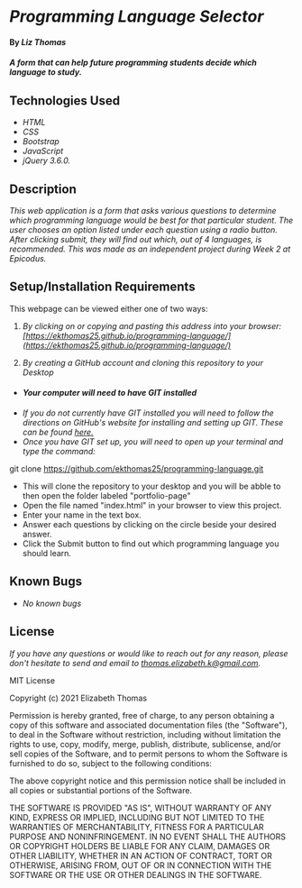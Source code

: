 # _Programming Language Selector_

#### By _Liz Thomas_

#### _A form that can help future programming students decide which language to study._

## Technologies Used

* _HTML_
* _CSS_
* _Bootstrap_
* _JavaScript_
* _jQuery 3.6.0._

## Description

_This web application is a form that asks various questions to determine which programming language would be best for that particular student. The user chooses an option listed under each question using a radio button. After clicking submit, they will find out which, out of 4 languages, is recommended. This was made as an independent project during Week 2 at Epicodus._

## Setup/Installation Requirements

This webpage can be viewed either one of two ways:
1. _By clicking on or copying and pasting this address into your browser: [https://ekthomas25.github.io/programming-language/](https://ekthomas25.github.io/programming-language/)_

2. _By creating a GitHub account and cloning this repository to your Desktop_

* #### _Your computer will need to have GIT installed_
* _If you do not currently have GIT installed you will need to follow the directions on GitHub's website for installing and setting up GIT. These can be found [here.](https://docs.github.com/en/get-started/quickstart/set-up-git)_
* _Once you have GIT set up, you will need to open up your terminal and type the command:_

git clone https://github.com/ekthomas25/programming-language.git

* This will clone the repository to your desktop and you will be abble to then open the folder labeled "portfolio-page"
* Open the file named "index.html" in your browser to view this project.
* Enter your name in the text box.
* Answer each questions by clicking on the circle beside your desired answer.
* Click the Submit button to find out which programming language you should learn.


## Known Bugs

* _No known bugs_

## License

_If you have any questions or would like to reach out for any reason, please don't hesitate to send and email to [thomas.elizabeth.k@gmail.com](mailto:thomas.elizabeth.k@gmail.com)._

MIT License

Copyright (c) 2021 Elizabeth Thomas

Permission is hereby granted, free of charge, to any person obtaining a copy
of this software and associated documentation files (the "Software"), to deal
in the Software without restriction, including without limitation the rights
to use, copy, modify, merge, publish, distribute, sublicense, and/or sell
copies of the Software, and to permit persons to whom the Software is
furnished to do so, subject to the following conditions:

The above copyright notice and this permission notice shall be included in all
copies or substantial portions of the Software.

THE SOFTWARE IS PROVIDED "AS IS", WITHOUT WARRANTY OF ANY KIND, EXPRESS OR
IMPLIED, INCLUDING BUT NOT LIMITED TO THE WARRANTIES OF MERCHANTABILITY,
FITNESS FOR A PARTICULAR PURPOSE AND NONINFRINGEMENT. IN NO EVENT SHALL THE
AUTHORS OR COPYRIGHT HOLDERS BE LIABLE FOR ANY CLAIM, DAMAGES OR OTHER
LIABILITY, WHETHER IN AN ACTION OF CONTRACT, TORT OR OTHERWISE, ARISING FROM,
OUT OF OR IN CONNECTION WITH THE SOFTWARE OR THE USE OR OTHER DEALINGS IN THE
SOFTWARE.